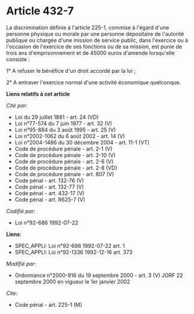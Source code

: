 # Article 432-7

La discrimination définie à l'article 225-1, commise à l'égard d'une personne physique ou morale par une personne dépositaire
de l'autorité publique ou chargée d'une mission de service public, dans l'exercice ou à l'occasion de l'exercice de ses
fonctions ou de sa mission, est punie de trois ans d'emprisonnement et de 45000 euros d'amende lorsqu'elle consiste :

1° A refuser le bénéfice d'un droit accordé par la loi ;

2° A entraver l'exercice normal d'une activité économique quelconque.

**Liens relatifs à cet article**

_Cité par_:

  - Loi du 29 juillet 1881 - art. 24 (VD)
  - Loi n°77-574 du 7 juin 1977 - art. 32 (V)
  - Loi n°95-884 du 3 août 1995 - art. 25 (V)
  - Loi n°2002-1062 du 6 août 2002 - art. 14 (V)
  - Loi n°2004-1486 du 30 décembre 2004 - art. 11-1 (VT)
  - Code de procédure pénale - art. 2-1 (V)
  - Code de procédure pénale - art. 2-10 (V)
  - Code de procédure pénale - art. 2-6 (V)
  - Code de procédure pénale - art. 2-8 (VD)
  - Code de procédure pénale - art. 807 (V)
  - Code pénal - art. 132-76 (V)
  - Code pénal - art. 132-77 (V)
  - Code pénal - art. 432-17 (V)
  - Code pénal - art. R625-7 (V)

_Codifié par_:

  - Loi n°92-686 1992-07-22

**Liens**:

  - SPEC_APPLI: Loi n°92-686 1992-07-22 art. 1
  - SPEC_APPLI: Loi n°92-1336 1992-12-16 art. 373

_Modifié par_:

  - Ordonnance n°2000-916 du 19 septembre 2000 - art. 3 (V) JORF 22 septembre 2000 en vigueur le 1er janvier 2002

_Cite_:

  - Code pénal - art. 225-1 (M)
